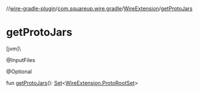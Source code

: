 //[wire-gradle-plugin](../../../index.md)/[com.squareup.wire.gradle](../index.md)/[WireExtension](index.md)/[getProtoJars](get-proto-jars.md)

# getProtoJars

[jvm]\

@InputFiles

@Optional

fun [getProtoJars](get-proto-jars.md)(): [Set](https://kotlinlang.org/api/latest/jvm/stdlib/kotlin.collections/-set/index.html)&lt;[WireExtension.ProtoRootSet](-proto-root-set/index.md)&gt;
